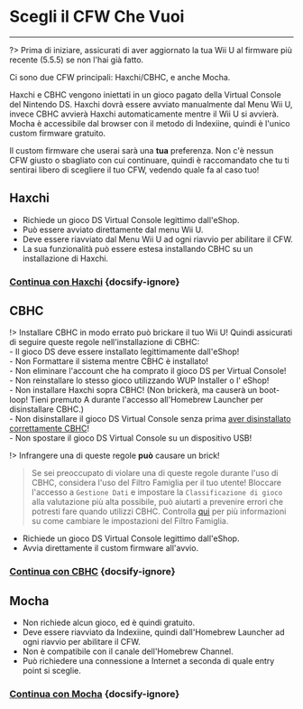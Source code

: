 # Scegli il CFW Che Vuoi
---
?> Prima di iniziare, assicurati di aver aggiornato la tua Wii U al firmware più recente (5.5.5) se non l'hai già fatto.

Ci sono due CFW principali: Haxchi/CBHC, e anche Mocha.

Haxchi e CBHC vengono iniettati in un gioco pagato della Virtual Console del Nintendo DS. Haxchi dovrà essere avviato manualmente dal Menu Wii U, invece CBHC avvierà Haxchi automaticamente mentre il Wii U si avvierà. Mocha è accessibile dal browser con il metodo di Indexiine, quindi è l'unico custom firmware gratuito.

Il custom firmware che userai sarà una **tua** preferenza. Non c'è nessun CFW giusto o sbagliato con cui continuare, quindi è raccomandato che tu ti sentirai libero di scegliere il tuo CFW, vedendo quale fa al caso tuo!

## Haxchi

- Richiede un gioco DS Virtual Console legittimo dall'eShop.
- Può essere avviato direttamente dal menu Wii U.
- Deve essere riavviato dal Menu Wii U ad ogni riavvio per abilitare il CFW.
- La sua funzionalità può essere estesa installando CBHC su un installazione di Haxchi.

### [**Continua con Haxchi**](haxchi/ds-vc-choice) {docsify-ignore}

## CBHC

!> Installare CBHC in modo errato può brickare il tuo Wii U! Quindi assicurati di seguire queste regole nell'installazione di CBHC: <br>- Il gioco DS deve essere installato legittimamente dall'eShop! <br>- Non Formattare il sistema mentre CBHC è installato! <br>- Non eliminare l'account che ha comprato il gioco DS per Virtual Console! <br>- Non reinstallare lo stesso gioco utilizzando WUP Installer o l' eShop! <br>- Non installare Haxchi sopra CBHC! (Non brickerà, ma causerà un boot-loop! Tieni premuto A durante l'accesso all'Homebrew Launcher per disinstallare CBHC.) <br>- Non disinstallare il gioco DS Virtual Console senza prima [aver disinstallato correttamente CBHC](uninstall-cbhc)! <br>- Non spostare il gioco DS Virtual Console su un dispositivo USB!

!> Infrangere una di queste regole **può** causare un brick!

> Se sei preoccupato di violare una di queste regole durante l'uso di CBHC, considera l'uso del Filtro Famiglia per il tuo utente! Bloccare l'accesso a `Gestione Dati` e impostare la `Classificazione di gioco` alla valutazione più alta possibile, può aiutarti a prevenire errori che potresti fare quando utilizzi CBHC. Controlla [qui](https://en-americas-support.nintendo.com/app/answers/detail/a_id/1081/~/how-to-change-parental-controls) per più informazioni su come cambiare le impostazioni del Filtro Famiglia.

- Richiede un gioco DS Virtual Console legittimo dall'eShop.
- Avvia direttamente il custom firmware all'avvio.

### [**Continua con CBHC**](cbhc/ds-vc-choice) {docsify-ignore}

## Mocha

- Non richiede alcun gioco, ed è quindi gratuito.
- Deve essere riavviato da Indexiine, quindi dall'Homebrew Launcher ad ogni riavvio per abilitare il CFW.
- Non è compatibile con il canale dell'Homebrew Channel.
- Può richiedere una connessione a Internet a seconda di quale entry point si sceglie.

### [**Continua con Mocha**](mocha/entrypoint-choice) {docsify-ignore}

